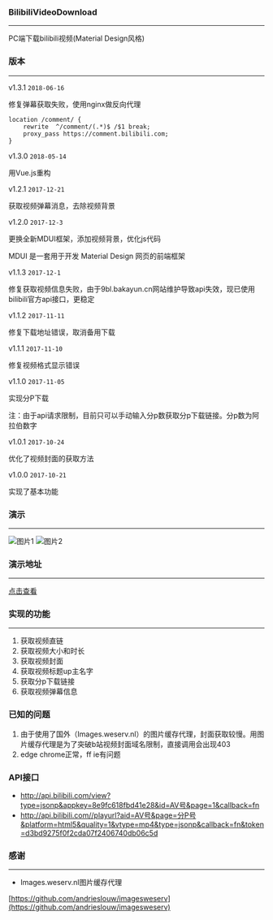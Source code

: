 ### BilibiliVideoDownload
----
PC端下载bilibili视频(Material Design风格)
### 版本
----
v1.3.1 `2018-06-16`

修复弹幕获取失败，使用nginx做反向代理

```
location /comment/ {
	rewrite  ^/comment/(.*)$ /$1 break;
	proxy_pass https://comment.bilibili.com;     
}
```

v1.3.0 `2018-05-14`

用Vue.js重构

v1.2.1 `2017-12-21`

获取视频弹幕消息，去除视频背景

v1.2.0 `2017-12-3`

更换全新MDUI框架，添加视频背景，优化js代码

MDUI 是一套用于开发 Material Design 网页的前端框架

v1.1.3 `2017-12-1`

修复获取视频信息失败，由于9bl.bakayun.cn网站维护导致api失效，现已使用bilibili官方api接口，更稳定

v1.1.2 `2017-11-11`

修复下载地址错误，取消备用下载

v1.1.1 `2017-11-10`

修复视频格式显示错误

v1.1.0 `2017-11-05`

实现分P下载

注：由于api请求限制，目前只可以手动输入分p数获取分p下载链接。分p数为阿拉伯数字

v1.0.1 `2017-10-24`

优化了视频封面的获取方法

v1.0.0 `2017-10-21`

实现了基本功能
### 演示
----
![图片1](https://raw.githubusercontent.com/blogwy/BilibiliVideoDownload/master/img/1.png)
![图片2](https://raw.githubusercontent.com/blogwy/BilibiliVideoDownload/master/img/2.png)
### 演示地址
----
[点击查看](http://www.bilibibi.cn)
### 实现的功能
----
1. 获取视频直链
2. 获取视频大小和时长
3. 获取视频封面
4. 获取视频标题up主名字
5. 获取分p下载链接
6. 获取视频弹幕信息
### 已知的问题
1. 由于使用了国外（Images.weserv.nl）的图片缓存代理，封面获取较慢。用图片缓存代理是为了突破b站视频封面域名限制，直接调用会出现403
2. edge chrome正常，ff ie有问题
### API接口
- http://api.bilibili.com/view?type=jsonp&appkey=8e9fc618fbd41e28&id=AV号&page=1&callback=fn
- http://api.bilibili.com//playurl?aid=AV号&page=分P号&platform=html5&quality=1&vtype=mp4&type=jsonp&callback=fn&token=d3bd9275f0f2cda07f2406740db06c5d
### 感谢
----
- Images.weserv.nl图片缓存代理

[https://github.com/andrieslouw/imagesweserv](https://github.com/andrieslouw/imagesweserv)